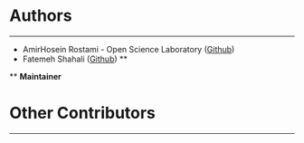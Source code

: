 # Authors

---

-   AmirHosein Rostami - Open Science Laboratory ([Github](https://github.com/AHReccese))
-   Fatemeh Shahali ([Github](https://github.com/F-Shahali)) \*\*

\*\* **Maintainer**

# Other Contributors

---
